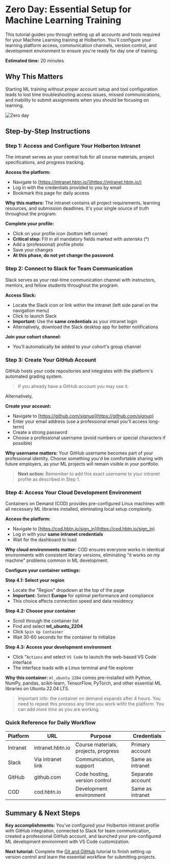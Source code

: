 # Zero Day: Essential Setup for Machine Learning Training

This tutorial guides you through setting up all accounts and tools required for your Machine Learning training at Holberton. You'll configure your learning platform access, communication channels, version control, and development environment to ensure you're ready for day one of training.

**Estimated time:** 20 minutes

## Why This Matters

Starting ML training without proper account setup and tool configuration leads to lost time troubleshooting access issues, missed communications, and inability to submit assignments when you should be focusing on learning.

![Zero day](https://i.imgur.com/4VGN8Y2.png)


## Step-by-Step Instructions

### Step 1: Access and Configure Your Holberton Intranet

The intranet serves as your central hub for all course materials, project specifications, and progress tracking.

**Access the platform:**
- Navigate to [https://intranet.hbtn.io/](https://intranet.hbtn.io/)
- Log in with the credentials provided to you by email
- Bookmark this page for daily access

**Why this matters:** The intranet contains all project requirements, learning resources, and submission deadlines. It's your single source of truth throughout the program.

**Complete your profile:**
- Click on your profile icon (bottom left corner)
- **Critical step:** Fill in all mandatory fields marked with asterisks (*)
- Add a (professional) profile photo
- Save your changes
- **At this phase, do not yet change the password**.




### Step 2: Connect to Slack for Team Communication

Slack serves as your real-time communication channel with instructors, mentors, and fellow students throughout the program.

**Access Slack:**
- Locate the Slack icon or link within the intranet (left side panel on the navigation menu)
- Click to launch Slack
- **Important:** Use the **same credentials** as your intranet login
- Alternatively, download the Slack desktop app for better notifications


**Join your cohort channel:**
- You'll automatically be added to your cohort's group channel

### Step 3: Create Your GitHub Account

GitHub hosts your code repositories and integrates with the platform's automated grading system.

> If you already have a GitHub account you may use it. 

Alternatively,

**Create your account:**
- Navigate to [https://github.com/signup](https://github.com/signup)
- Enter your email address (use a professional email you'll access long-term)
- Create a strong password
- Choose a professional username (avoid numbers or special characters if possible)

**Why username matters:** Your GitHub username becomes part of your professional identity. Choose something you'd be comfortable sharing with future employers, as your ML projects will remain visible in your portfolio.

> **Next action:** Remember to add this exact username to your intranet profile as described in Step 1.


### Step 4: Access Your Cloud Development Environment

Containers on Demand (COD) provides pre-configured Linux machines with all necessary ML libraries installed, eliminating local setup complexity.

**Access the platform:**
- Navigate to [https://cod.hbtn.io/sign_in](https://cod.hbtn.io/sign_in)
- Log in with your **same intranet credentials**
- Wait for the dashboard to load

**Why cloud environments matter:** COD ensures everyone works in identical environments with consistent library versions, eliminating "it works on my machine" problems common in ML development.

**Configure your container settings:**

**Step 4.1: Select your region**
- Locate the "Region" dropdown at the top of the page
- **Important:** Select **Europe** for optimal performance and compliance
- This choice affects connection speed and data residency

**Step 4.2: Choose your container**
- Scroll through the container list
- Find and select **ml_ubuntu_2204**
- Click `Spin Up Container`
- Wait 30-60 seconds for the container to initialize


**Step 4.3: Access your development environment**
- Click "`Actions` and select `VS Code` to launch the web-based VS Code interface
- The interface loads with a Linux terminal and file explorer

**Why this container:** `ml_ubuntu_2204` comes pre-installed with Python, NumPy, pandas, scikit-learn, TensorFlow, PyTorch, and other essential ML libraries on Ubuntu 22.04 LTS.

> Important info: the container on demand expands after 4 hours. You need to repeat this process any time you work witht the platform. You can add *more time* as you are working.

### Quick Reference for Daily Workflow

| Platform | URL | Purpose | Credentials |
|----------|-----|---------|-------------|
| Intranet | intranet.hbtn.io | Course materials, projects, progress | Primary account |
| Slack | Via intranet link | Communication, support | Same as intranet |
| GitHub | github.com | Code hosting, version control | Separate account |
| COD | cod.hbtn.io | Development environment | Same as intranet |

## Summary & Next Steps

**Key accomplishments:** You've configured your Holberton intranet profile with GitHub integration, connected to Slack for team communication, created a professional GitHub account, and launched your pre-configured ML development environment with VS Code customization.

**Next tutorial:** Complete the [Git and GitHub](./git-and-github.md) tutorial to finish setting up version control and learn the essential workflow for submitting projects.